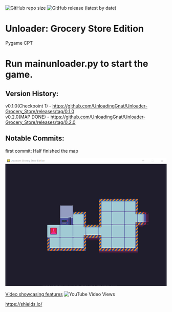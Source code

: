 ![GitHub repo size](https://img.shields.io/github/repo-size/UnloadingGnat/Unloader-Grocery_Store)
![GitHub release (latest by date)](https://img.shields.io/github/v/release/UnloadingGnat/Unloader-Grocery_Store)


# Unloader: Grocery Store Edition
Pygame CPT



# Run mainunloader.py to start the game.



## Version History:
v0.1.0(Checkpoint 1) - https://github.com/UnloadingGnat/Unloader-Grocery_Store/releases/tag/0.1.0       
v0.2.0(MAP DONE) - https://github.com/UnloadingGnat/Unloader-Grocery_Store/releases/tag/0.2.0


## Notable Commits:
first commit: Half finished the map


![Image of Map](https://raw.githubusercontent.com/UnloadingGnat/Unloader-Grocery_Store/master/unloader8.png)

[Video showcasing features](http://thegnat.pythonanywhere.com/about)
![YouTube Video Views](https://img.shields.io/youtube/views/NHufWt0N40A?style=social)





https://shields.io/
